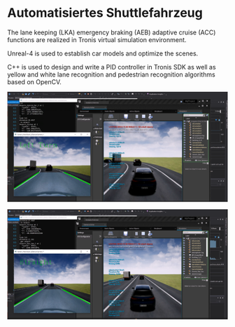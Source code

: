 # Automatisiertes Shuttlefahrzeug

The lane keeping (LKA) emergency braking (AEB) adaptive cruise (ACC) functions are realized in Tronis virtual simulation environment.

Unreal-4 is used to establish car models and optimize the scenes. 

C++ is used to design and write a PID controller in Tronis SDK as well as yellow and white lane recognition and pedestrian recognition algorithms based on OpenCV.

![screenshot](https://github.com/Qixiang-ycdi/Automatisiertes-Shuttlefahrzeug/blob/master/img/2023-02-12%20230021.png?raw=true)

![screenshot](https://github.com/Qixiang-ycdi/Automatisiertes-Shuttlefahrzeug/blob/master/img/2023-02-12%20230147.png?raw=true)
